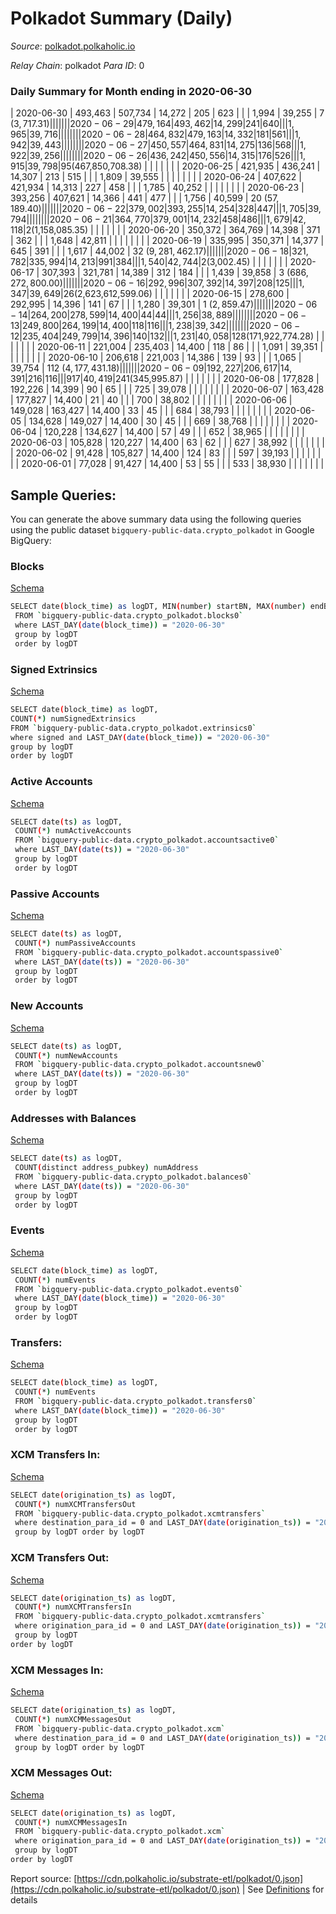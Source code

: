 # Polkadot Summary (Daily)

_Source_: [polkadot.polkaholic.io](https://polkadot.polkaholic.io)

*Relay Chain*: polkadot
*Para ID*: 0



### Daily Summary for Month ending in 2020-06-30


| 2020-06-30 | 493,463 | 507,734 | 14,272 | 205 | 623 |  |  | 1,994 | 39,255 | 7 ($3,717.31) |   |   |  |  |  |
| 2020-06-29 | 479,164 | 493,462 | 14,299 | 241 | 640 |  |  | 1,965 | 39,716 |   |   |   |  |  |  |
| 2020-06-28 | 464,832 | 479,163 | 14,332 | 181 | 561 |  |  | 1,942 | 39,443 |   |   |   |  |  |  |
| 2020-06-27 | 450,557 | 464,831 | 14,275 | 136 | 568 |  |  | 1,922 | 39,256 |   |   |   |  |  |  |
| 2020-06-26 | 436,242 | 450,556 | 14,315 | 176 | 526 |  |  | 1,915 | 39,798 | 95 ($467,850,708.38) |   |   |  |  |  |
| 2020-06-25 | 421,935 | 436,241 | 14,307 | 213 | 515 |  |  | 1,809 | 39,555 |   |   |   |  |  |  |
| 2020-06-24 | 407,622 | 421,934 | 14,313 | 227 | 458 |  |  | 1,785 | 40,252 |   |   |   |  |  |  |
| 2020-06-23 | 393,256 | 407,621 | 14,366 | 441 | 477 |  |  | 1,756 | 40,599 | 20 ($57,189.40) |   |   |  |  |  |
| 2020-06-22 | 379,002 | 393,255 | 14,254 | 328 | 447 |  |  | 1,705 | 39,794 |   |   |   |  |  |  |
| 2020-06-21 | 364,770 | 379,001 | 14,232 | 458 | 486 |  |  | 1,679 | 42,118 | 2 ($1,158,085.35) |   |   |  |  |  |
| 2020-06-20 | 350,372 | 364,769 | 14,398 | 371 | 362 |  |  | 1,648 | 42,811 |   |   |   |  |  |  |
| 2020-06-19 | 335,995 | 350,371 | 14,377 | 645 | 391 |  |  | 1,617 | 44,002 | 32 ($9,281,462.17) |   |   |  |  |  |
| 2020-06-18 | 321,782 | 335,994 | 14,213 | 991 | 384 |  |  | 1,540 | 42,744 | 2 ($3,002.45) |   |   |  |  |  |
| 2020-06-17 | 307,393 | 321,781 | 14,389 | 312 | 184 |  |  | 1,439 | 39,858 | 3 ($686,272,800.00) |   |   |  |  |  |
| 2020-06-16 | 292,996 | 307,392 | 14,397 | 208 | 125 |  |  | 1,347 | 39,649 | 26 ($2,623,612,599.06) |   |   |  |  |  |
| 2020-06-15 | 278,600 | 292,995 | 14,396 | 141 | 67 |  |  | 1,280 | 39,301 | 1 ($2,859.47) |   |   |  |  |  |
| 2020-06-14 | 264,200 | 278,599 | 14,400 | 44 | 44 |  |  | 1,256 | 38,889 |   |   |   |  |  |  |
| 2020-06-13 | 249,800 | 264,199 | 14,400 | 118 | 116 |  |  | 1,238 | 39,342 |   |   |   |  |  |  |
| 2020-06-12 | 235,404 | 249,799 | 14,396 | 140 | 132 |  |  | 1,231 | 40,058 | 128 ($171,922,774.28) |   |   |  |  |  |
| 2020-06-11 | 221,004 | 235,403 | 14,400 | 118 | 86 |  |  | 1,091 | 39,351 |   |   |   |  |  |  |
| 2020-06-10 | 206,618 | 221,003 | 14,386 | 139 | 93 |  |  | 1,065 | 39,754 | 112 ($4,177,431.18) |   |   |  |  |  |
| 2020-06-09 | 192,227 | 206,617 | 14,391 | 216 | 116 |  |  | 917 | 40,419 | 241 ($345,995.87) |   |   |  |  |  |
| 2020-06-08 | 177,828 | 192,226 | 14,399 | 90 | 65 |  |  | 725 | 39,078 |   |   |   |  |  |  |
| 2020-06-07 | 163,428 | 177,827 | 14,400 | 21 | 40 |  |  | 700 | 38,802 |   |   |   |  |  |  |
| 2020-06-06 | 149,028 | 163,427 | 14,400 | 33 | 45 |  |  | 684 | 38,793 |   |   |   |  |  |  |
| 2020-06-05 | 134,628 | 149,027 | 14,400 | 30 | 45 |  |  | 669 | 38,768 |   |   |   |  |  |  |
| 2020-06-04 | 120,228 | 134,627 | 14,400 | 57 | 49 |  |  | 652 | 38,965 |   |   |   |  |  |  |
| 2020-06-03 | 105,828 | 120,227 | 14,400 | 63 | 62 |  |  | 627 | 38,992 |   |   |   |  |  |  |
| 2020-06-02 | 91,428 | 105,827 | 14,400 | 124 | 83 |  |  | 597 | 39,193 |   |   |   |  |  |  |
| 2020-06-01 | 77,028 | 91,427 | 14,400 | 53 | 55 |  |  | 533 | 38,930 |   |   |   |  |  |  |

## Sample Queries:
You can generate the above summary data using the following queries using the public dataset `bigquery-public-data.crypto_polkadot` in Google BigQuery:


### Blocks 

[Schema](https://github.com/colorfulnotion/substrate-etl/blob/main/schema/blocks.json)

```bash
SELECT date(block_time) as logDT, MIN(number) startBN, MAX(number) endBN, COUNT(*) numBlocks 
 FROM `bigquery-public-data.crypto_polkadot.blocks0`  
 where LAST_DAY(date(block_time)) = "2020-06-30" 
 group by logDT 
 order by logDT
```

### Signed Extrinsics 

[Schema](https://github.com/colorfulnotion/substrate-etl/blob/main/schema/extrinsics.json)

```bash
SELECT date(block_time) as logDT, 
COUNT(*) numSignedExtrinsics 
FROM `bigquery-public-data.crypto_polkadot.extrinsics0`  
where signed and LAST_DAY(date(block_time)) = "2020-06-30" 
group by logDT 
order by logDT
```

### Active Accounts 

[Schema](https://github.com/colorfulnotion/substrate-etl/blob/main/schema/accountsactive.json)

```bash
SELECT date(ts) as logDT, 
 COUNT(*) numActiveAccounts 
 FROM `bigquery-public-data.crypto_polkadot.accountsactive0` 
 where LAST_DAY(date(ts)) = "2020-06-30" 
 group by logDT 
 order by logDT
```

### Passive Accounts 

[Schema](https://github.com/colorfulnotion/substrate-etl/blob/main/schema/accountspassive.json)

```bash
SELECT date(ts) as logDT, 
 COUNT(*) numPassiveAccounts 
 FROM `bigquery-public-data.crypto_polkadot.accountspassive0` 
 where LAST_DAY(date(ts)) = "2020-06-30" 
 group by logDT 
 order by logDT
```

### New Accounts 

[Schema](https://github.com/colorfulnotion/substrate-etl/blob/main/schema/accountsnew.json)

```bash
SELECT date(ts) as logDT, 
 COUNT(*) numNewAccounts 
 FROM `bigquery-public-data.crypto_polkadot.accountsnew0` 
 where LAST_DAY(date(ts)) = "2020-06-30" 
 group by logDT
 order by logDT
```

### Addresses with Balances 

[Schema](https://github.com/colorfulnotion/substrate-etl/blob/main/schema/balances.json)

```bash
SELECT date(ts) as logDT,
 COUNT(distinct address_pubkey) numAddress 
 FROM `bigquery-public-data.crypto_polkadot.balances0` 
 where LAST_DAY(date(ts)) = "2020-06-30" 
 group by logDT 
 order by logDT
```

### Events 

[Schema](https://github.com/colorfulnotion/substrate-etl/blob/main/schema/events.json)

```bash
SELECT date(block_time) as logDT, 
 COUNT(*) numEvents 
 FROM `bigquery-public-data.crypto_polkadot.events0` 
 where LAST_DAY(date(block_time)) = "2020-06-30" 
 group by logDT 
 order by logDT
```

### Transfers:

[Schema](https://github.com/colorfulnotion/substrate-etl/blob/main/schema/transfers.json)

```bash
SELECT date(block_time) as logDT, 
 COUNT(*) numEvents 
 FROM `bigquery-public-data.crypto_polkadot.transfers0` 
 where LAST_DAY(date(block_time)) = "2020-06-30" 
 group by logDT 
 order by logDT
```

### XCM Transfers In: 

[Schema](https://github.com/colorfulnotion/substrate-etl/blob/main/schema/xcmtransfers.json)

```bash
SELECT date(origination_ts) as logDT, 
 COUNT(*) numXCMTransfersOut 
 FROM `bigquery-public-data.crypto_polkadot.xcmtransfers` 
 where destination_para_id = 0 and LAST_DAY(date(origination_ts)) = "2020-06-30" 
 group by logDT order by logDT
```

### XCM Transfers Out: 

[Schema](https://github.com/colorfulnotion/substrate-etl/blob/main/schema/xcmtransfers.json)

```bash
SELECT date(origination_ts) as logDT, 
 COUNT(*) numXCMTransfersIn 
 FROM `bigquery-public-data.crypto_polkadot.xcmtransfers` 
 where origination_para_id = 0 and LAST_DAY(date(origination_ts)) = "2020-06-30" 
 group by logDT 
order by logDT
```

### XCM Messages In: 

[Schema](https://github.com/colorfulnotion/substrate-etl/blob/main/schema/xcm.json)

```bash
SELECT date(origination_ts) as logDT, 
 COUNT(*) numXCMMessagesOut 
 FROM `bigquery-public-data.crypto_polkadot.xcm` 
 where destination_para_id = 0 and LAST_DAY(date(origination_ts)) = "2020-06-30" 
 group by logDT order by logDT
```

### XCM Messages Out: 

[Schema](https://github.com/colorfulnotion/substrate-etl/blob/main/schema/xcm.json)

```bash
SELECT date(origination_ts) as logDT, 
 COUNT(*) numXCMMessagesIn 
 FROM `bigquery-public-data.crypto_polkadot.xcm` 
 where origination_para_id = 0 and LAST_DAY(date(origination_ts)) = "2020-06-30" 
 group by logDT 
order by logDT
```


Report source: [https://cdn.polkaholic.io/substrate-etl/polkadot/0.json](https://cdn.polkaholic.io/substrate-etl/polkadot/0.json) | See [Definitions](/DEFINITIONS.md) for details
